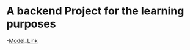 # A backend Project for the learning purposes

-[Model_Link](https://app.eraser.io/workspace/YtPqZ1VogxGy1jzIDkzj)
